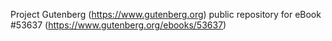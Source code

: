Project Gutenberg (https://www.gutenberg.org) public repository for
eBook #53637 (https://www.gutenberg.org/ebooks/53637)
